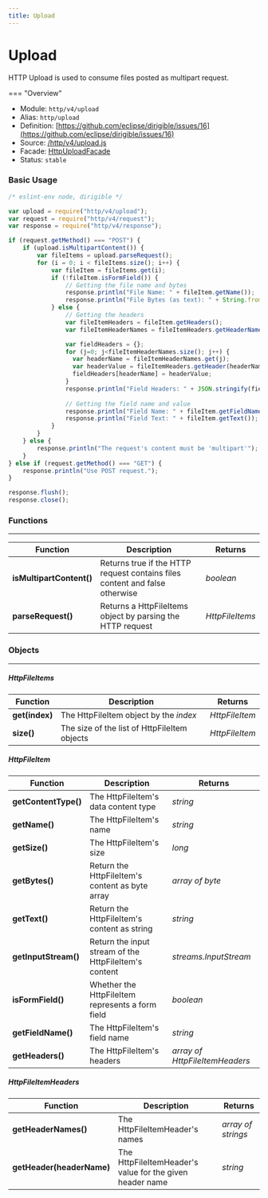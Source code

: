 ```yaml
---
title: Upload
---
```


Upload
===

HTTP Upload is used to consume files posted as multipart request.

=== "Overview"
- Module: `http/v4/upload`
- Alias: `http/upload`
- Definition: [https://github.com/eclipse/dirigible/issues/16](https://github.com/eclipse/dirigible/issues/16)
- Source: [/http/v4/upload.js](https://github.com/dirigiblelabs/api-http/blob/master/http/v4/upload.js)
- Facade: [HttpUploadFacade](https://github.com/eclipse/dirigible/blob/master/api/api-facade/api-http/src/main/java/org/eclipse/dirigible/api/v3/http/HttpUploadFacade.java)
- Status: `stable`



### Basic Usage

```javascript
/* eslint-env node, dirigible */

var upload = require("http/v4/upload");
var request = require("http/v4/request");
var response = require("http/v4/response");

if (request.getMethod() === "POST") {
    if (upload.isMultipartContent()) {
        var fileItems = upload.parseRequest();
        for (i = 0; i < fileItems.size(); i++) {
            var fileItem = fileItems.get(i);
            if (!fileItem.isFormField()) {
                // Getting the file name and bytes
                response.println("File Name: " + fileItem.getName());
                response.println("File Bytes (as text): " + String.fromCharCode.apply(null, fileItem.getBytes()));
            } else {
                // Getting the headers
                var fileItemHeaders = fileItem.getHeaders();
                var fileItemHeaderNames = fileItemHeaders.getHeaderNames();

                var fieldHeaders = {};
                for (j=0; j<fileItemHeaderNames.size(); j++) {
                  var headerName = fileItemHeaderNames.get(j);
                  var headerValue = fileItemHeaders.getHeader(headerName);
                  fieldHeaders[headerName] = headerValue;
                }
                response.println("Field Headers: " + JSON.stringify(fieldHeaders));
                
                // Getting the field name and value
                response.println("Field Name: " + fileItem.getFieldName());
                response.println("Field Text: " + fileItem.getText());
            }
        }
    } else {
        response.println("The request's content must be 'multipart'");
    }
} else if (request.getMethod() === "GET") {
    response.println("Use POST request.");
}

response.flush();
response.close();
```


### Functions

---

Function     | Description | Returns
------------ | ----------- | --------
**isMultipartContent()**   | Returns true if the HTTP request contains files content and false otherwise | *boolean*
**parseRequest()**   | Returns a HttpFileItems object by parsing the HTTP request | *HttpFileItems*




### Objects

---

##### HttpFileItems


Function     | Description | Returns
------------ | ----------- | --------
**get(index)**   | The HttpFileItem object by the *index* | *HttpFileItem*
**size()**   | The size of the list of HttpFileItem objects | *HttpFileItem*


##### HttpFileItem


Function     | Description | Returns
------------ | ----------- | --------
**getContentType()**   | The HttpFileItem's data content type | *string*
**getName()**   | The HttpFileItem's name | *string*
**getSize()**   | The HttpFileItem's size | *long*
**getBytes()**   | Return the HttpFileItem's content as byte array | *array of byte*
**getText()**   | Return the HttpFileItem's content as string | *string*
**getInputStream()**   | Return the input stream of the HttpFileItem's content | *streams.InputStream*
**isFormField()**   | Whether the HttpFileItem represents a form field | *boolean*
**getFieldName()**   | The HttpFileItem's field name | *string*
**getHeaders()**   | The HttpFileItem's headers | *array of HttpFileItemHeaders*


##### HttpFileItemHeaders


Function     | Description | Returns
------------ | ----------- | --------
**getHeaderNames()**   | The HttpFileItemHeader's names | *array of strings*
**getHeader(headerName)**   | The HttpFileItemHeader's value for the given header name | *string*
